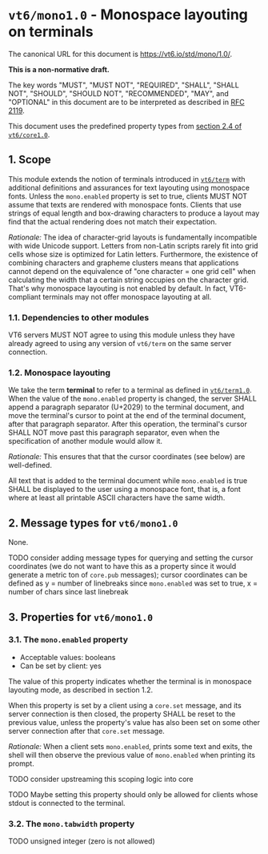 <!-- draft -->
# `vt6/mono1.0` - Monospace layouting on terminals

The canonical URL for this document is <https://vt6.io/std/mono/1.0/>.

**This is a non-normative draft.**

The key words "MUST", "MUST NOT", "REQUIRED", "SHALL", "SHALL NOT", "SHOULD", "SHOULD NOT", "RECOMMENDED",  "MAY", and "OPTIONAL" in this document are to be interpreted as described in [RFC 2119](https://tools.ietf.org/html/rfc2119).

This document uses the predefined property types from [section 2.4 of `vt6/core1.0`](https://vt6.io/std/core/1.0/#section-2-4).

## 1. Scope

This module extends the notion of terminals introduced in [`vt6/term`](https://vt6.io/std/term/) with additional definitions and assurances for text layouting using monospace fonts.
Unless the `mono.enabled` property is set to true, clients MUST NOT assume that texts are rendered with monospace fonts.
Clients that use strings of equal length and box-drawing characters to produce a layout may find that the actual rendering does not match their expectation.

*Rationale:* The idea of character-grid layouts is fundamentally incompatible with wide Unicode support.
Letters from non-Latin scripts rarely fit into grid cells whose size is optimized for Latin letters.
Furthermore, the existence of combining characters and grapheme clusters means that applications cannot depend on the equivalence of "one character = one grid cell" when calculating the width that a certain string occupies on the character grid.
That's why monospace layouting is not enabled by default.
In fact, VT6-compliant terminals may not offer monospace layouting at all.

### 1.1. Dependencies to other modules

VT6 servers MUST NOT agree to using this module unless they have already agreed to using any version of `vt6/term` on the same server connection.

### 1.2. Monospace layouting

We take the term **terminal** to refer to a terminal as defined in [`vt6/term1.0`](https://vt6.io/std/term/1.0/).
When the value of the `mono.enabled` property is changed, the server SHALL append a paragraph separator (U+2029) to the terminal document, and move the terminal's cursor to point at the end of the terminal document, after that paragraph separator.
After this operation, the terminal's cursor SHALL NOT move past this paragraph separator, even when the specification of another module would allow it.

*Rationale:* This ensures that that the cursor coordinates (see below) are well-defined.

All text that is added to the terminal document while `mono.enabled` is true SHALL be displayed to the user using a monospace font, that is, a font where at least all printable ASCII characters have the same width.

## 2. Message types for `vt6/mono1.0`

None.

TODO consider adding message types for querying and setting the cursor coordinates (we do not want to have this as a property since it would generate a metric ton of `core.pub` messages); cursor coordinates can be defined as y = number of linebreaks since `mono.enabled` was set to true, x = number of chars since last linebreak

## 3. Properties for `vt6/mono1.0`

### 3.1. The `mono.enabled` property

- Acceptable values: booleans
- Can be set by client: yes

The value of this property indicates whether the terminal is in monospace layouting mode, as described in section 1.2.

When this property is set by a client using a `core.set` message, and its server connection is then closed, the property SHALL be reset to the previous value, unless the property's value has also been set on some other server connection after that `core.set` message.

*Rationale:* When a client sets `mono.enabled`, prints some text and exits, the shell will then observe the previous value of `mono.enabled` when printing its prompt.

TODO consider upstreaming this scoping logic into core

TODO Maybe setting this property should only be allowed for clients whose stdout is connected to the terminal.

### 3.2. The `mono.tabwidth` property

TODO unsigned integer (zero is not allowed)

